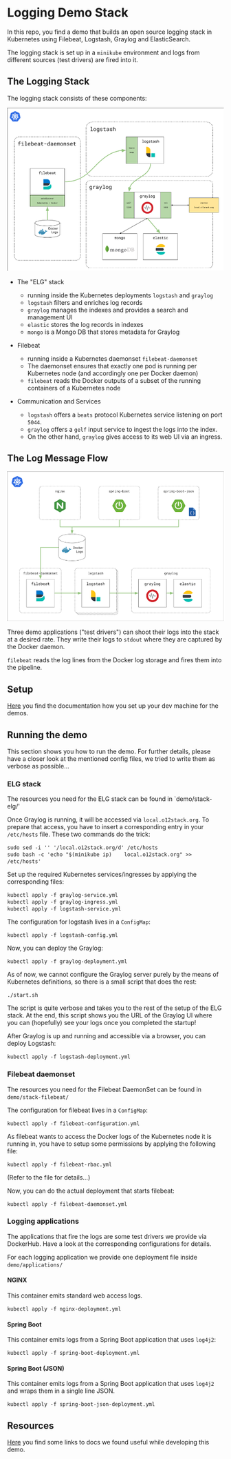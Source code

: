 # Logging Demo Stack

In this repo, you find a demo that builds an open source logging stack in Kubernetes using Filebeat, Logstash, Graylog and ElasticSearch.

The logging stack is set up in a `minikube` environment and logs from different sources (test drivers) are fired into it.

## The Logging Stack

The logging stack consists of these components:

![The Logging Stack](docs/FelgStack.png)

* The "ELG" stack
  * running inside the Kubernetes deployments `logstash` and `graylog`
  * `logstash` filters and enriches log records
  * `graylog` manages the indexes and provides a search and management UI
  * `elastic` stores the log records in indexes
  * `mongo` is a Mongo DB that stores metadata for Graylog

* Filebeat
  * running inside a Kubernetes daemonset `filebeat-daemonset` 
  * The daemonset ensures that exactly one pod is running per Kubernetes node (and accordingly one per Docker daemon)
  * `filebeat` reads the Docker outputs of a subset of the running containers of a Kubernetes node

* Communication and Services
  * `logstash` offers a `beats` protocol Kubernetes service listening on port `5044`.
  * `graylog` offers a `gelf` input service to ingest the logs into the index.
  * On the other hand, `graylog` gives access to its web UI via an ingress. 

## The Log Message Flow

![The Log Message Flow](docs/LogFlow.png)

Three demo applications ("test drivers") can shoot their logs into the stack at a desired rate. They write their logs to `stdout` where they are captured by the Docker daemon. 

`filebeat` reads the log lines from the Docker log storage and fires them into the pipeline.

## Setup

[Here](docs/MINIKUBE.md) you find the documentation how you set up your dev machine for the demos.

## Running the demo

This section shows you how to run the demo. For further details, please have a closer look at the mentioned config files, we tried to write them as verbose as possible...

### ELG stack

The resources you need for the ELG stack can be found in `demo/stack-elg/'

Once Graylog is running, it will be accessed via `local.o12stack.org`.
To prepare that access, you have to insert a corresponding entry in 
your `/etc/hosts` file. These two commands do the trick:

    sudo sed -i '' '/local.o12stack.org/d' /etc/hosts
    sudo bash -c 'echo "$(minikube ip)    local.o12stack.org" >> /etc/hosts'

Set up the required Kubernetes services/ingresses by applying the corresponding files:

    kubectl apply -f graylog-service.yml
    kubectl apply -f graylog-ingress.yml
    kubectl apply -f logstash-service.yml

The configuration for logstash lives in a `ConfigMap`:

    kubectl apply -f logstash-config.yml

Now, you can deploy the Graylog:

    kubectl apply -f graylog-deployment.yml

As of now, we cannot configure the Graylog server purely by the means of Kubernetes definitions, so there is a small script that does the rest:

    ./start.sh

The script is quite verbose and takes you to the rest of the setup of the ELG stack. At the end, this script shows you the URL of the Graylog UI where you can (hopefully) see your logs once you completed the startup!

After Graylog is up and running and accessible via a browser, you can deploy Logstash:

    kubectl apply -f logstash-deployment.yml


### Filebeat daemonset

The resources you need for the Filebeat DaemonSet can be found in `demo/stack-filebeat/`

The configuration for filebeat lives in a `ConfigMap`:

    kubectl apply -f filebeat-configuration.yml

As filebeat wants to access the Docker logs of the Kubernetes node it is running in, you have to setup some permissions by applying the following file:

    kubectl apply -f filebeat-rbac.yml

(Refer to the file for details...)

Now, you can do the actual deployment that starts filebeat:

    kubectl apply -f filebeat-daemonset.yml

### Logging applications

The applications that fire the logs are some test drivers we provide via DockerHub. Have a look at the corresponding configurations for details.

For each logging application we provide one deployment file inside `demo/applications/`

#### NGINX

This container emits standard web access logs.

    kubectl apply -f nginx-deployment.yml

#### Spring Boot

This container emits logs from a Spring Boot application that uses `log4j2`:

    kubectl apply -f spring-boot-deployment.yml

#### Spring Boot (JSON)

This container emits logs from a Spring Boot application that uses `log4j2` and wraps them in a single line JSON.

    kubectl apply -f spring-boot-json-deployment.yml

## Resources

[Here](docs/LINKS.md) you find some links to docs we found useful while developing this demo.
